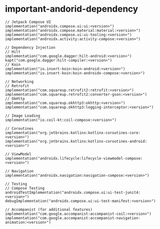 # important-andorid-dependency

    // Jetpack Compose UI
    implementation("androidx.compose.ui:ui:<version>")
    implementation("androidx.compose.material:material:<version>")
    implementation("androidx.compose.ui:ui-tooling:<version>")
    implementation("androidx.activity:activity-compose:<version>")

    // Dependency Injection
    // Hilt
    implementation("com.google.dagger:hilt-android:<version>")
    kapt("com.google.dagger:hilt-compiler:<version>")
    // Koin
    implementation("io.insert-koin:koin-android:<version>")
    implementation("io.insert-koin:koin-androidx-compose:<version>")

    // Networking
    // Retrofit
    implementation("com.squareup.retrofit2:retrofit:<version>")
    implementation("com.squareup.retrofit2:converter-gson:<version>")
    // OkHttp
    implementation("com.squareup.okhttp3:okhttp:<version>")
    implementation("com.squareup.okhttp3:logging-interceptor:<version>")

    // Image Loading
    implementation("io.coil-kt:coil-compose:<version>")

    // Coroutines
    implementation("org.jetbrains.kotlinx:kotlinx-coroutines-core:<version>")
    implementation("org.jetbrains.kotlinx:kotlinx-coroutines-android:<version>")

    // ViewModel
    implementation("androidx.lifecycle:lifecycle-viewmodel-compose:<version>")

    // Navigation
    implementation("androidx.navigation:navigation-compose:<version>")

    // Testing
    // Compose Testing
    androidTestImplementation("androidx.compose.ui:ui-test-junit4:<version>")
    debugImplementation("androidx.compose.ui:ui-test-manifest:<version>")

    // Accompanist (for additional features)
    implementation("com.google.accompanist:accompanist-coil:<version>")
    implementation("com.google.accompanist:accompanist-navigation-animation:<version>")

